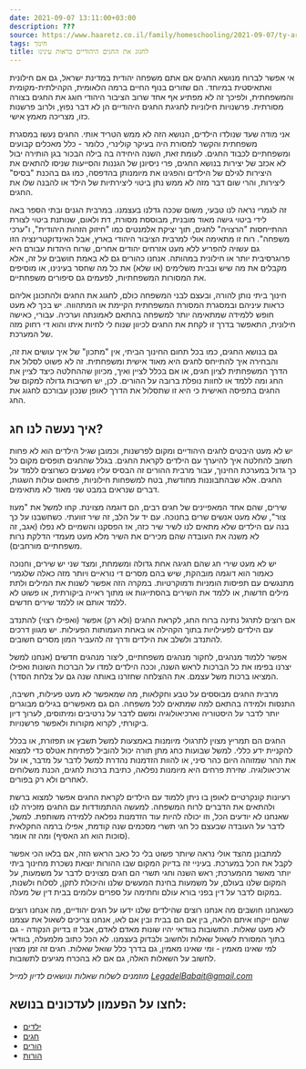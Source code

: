 ```yaml
---
date: 2021-09-07 13:11:00+03:00
description: ???
source: https://www.haaretz.co.il/family/homeschooling/2021-09-07/ty-article/.premium/0000017f-f8b2-d2d5-a9ff-f8beeb3f0000
tags: חינוך
title: לחגוג את החגים היהודיים כראות עינינו
---
```


אי אפשר לברוח מנושא החגים אם אתם משפחה יהודית במדינת ישראל, גם אם חילונית ואתאיסטית במיוחד. הם שזורים בנוף החיים ברמה הלאומית, הקהילתית-מקומית והמשפחתית, ולפיכך זה לא מפתיע אף אחד שרוב הציבור היהודי חוגג את החגים בצורה מסורתית. פרשנויות חילוניות לחגיגת החגים היהודיים הן לא דבר נפוץ, ולרוב פרשנות כזו, מצריכה מאמץ אישי.

אני מודה שעד שנולדו הילדים, הנושא הזה לא ממש הטריד אותי. החגים נעשו במסגרת משפחתית והקשר למסורת היה בעיקר קולינרי, כלומר - כלל מאכלים קבועים ומשפחתיים לכבוד החגים. לעומת זאת, השנה היחידה בה בילה הבכור בגן הותירה יבול לא אכזב של יצירות בנושא החגים, פרי ניסיונן של הגננות והסייעות שניסו להתאים את היצירות לגילם של הילדים והפגינו את מיומנותן בהדפסה, כמו גם בהכנת "בסיס" ליצירות, והרי שום דבר מזה לא ממש נתן ביטוי ליצירתיות של הילד או להבנה שלו את החגים.

זה לגמרי נראה לנו טבעי, משום שככה גדלנו בעצמנו. במרבית הגנים ובתי הספר באה לידי ביטוי גישה מאוד מובנית, מבוססת מסורת, דת ולאום, שנותנת ביטוי לצורת ההתייחסות "הרצויה" לחגים, תוך יציקת אלמנטים כמו "חיזוק הזהות היהודית", ו"ערכי משפחה". רוח זו מתאימה אולי למרבית הציבור היהודי בארץ, אבל האינדוקטרינציה הזו גם עשויה להפריע ללא מעט אזרחים יהודים אחרים, שרוח היהדות עבורם היא פרוגרסיבית יותר או חילונית במהותה. אנחנו כהורים גם לא באמת חושבים על זה, אלא מקבלים את מה שיש ובבית משלימים (או שלא) את כל מה שחסר בעינינו, או מוסיפים את המסורות המשפחתיות, לפעמים גם סיפורים משפחתיים. 

חינוך ביתי נותן להורה, ובעצם לבני המשפחה כולם, לחגוג את החגים ולהתכונן אליהם כראות עיניהם ובמסגרת המסורת המשפחתית הקיימת או המתהווה. יש בכך לא מעט חופש ללמידה שמתאימה יותר למשפחה בהתאם לאמונתה וערכיה. עבורי, כאישה חילונית, התאפשר בדרך זו לקחת את החגים לכיוון שנוח לי לחיות איתו והוא די רחוק מזה של המערכת.

גם בנושא החגים, כמו בכל תחום החינוך הביתי, אין "מתכון" של איך עושים את זה, והבחירה איך להתייחס לחגים היא מאוד אישית ומשפחתית. זה לא פשוט לסלול את הדרך המשפחתית לציון חגים, או אם בכלל לציין ואיך, מכיוון שההחלטה כיצד לציין את החג ומה ללמד או לחוות נופלת ברובה על ההורים. לכן, יש חשיבות גדולה למקום של החגים בתפיסה האישית כי היא זו שתסלול את הדרך לאופן שנכון עבורכם לחגוג את החג.

איך נעשה לנו חג?
----------------

יש לא מעט היבטים לחגים היהודיים ומקום לפרשנות, וכמובן שגיל הילדים הוא לא פחות חשוב להחלטה איך להיערך עם הילדים לקראת החגים. בגלל שהחגים תופסים מקום כל כך גדול במערכת החינוך, עבור מרבית ההורים זה הבסיס עליו נשענים כשרוצים ללמד על החגים. אלא שבהתבוננות מחודשת, בטח למשפחות חילוניות, פתאום עולות השגות, דברים שנראים במבט שני מאוד לא מתאימים.

שירים, שהם אחד המאפיינים של חגים רבים, הם דוגמה מצוינת. קחו למשל את "מעוז צור", שלא מעט אנשים שרים בחנוכה. עם יד על הלב, זה שיר זוועתי. כשחשבנו על כך בנה עם הילדים שלא מתאים לנו לשיר שיר כזה, אז הפסקנו והשמיים לא נפלו (אגב, זה לא משנה את העובדה שהם מכירים את השיר מלא מעט מעמדי הדלקת נרות משפחתיים מורחבים).

יש לא מעט שירי חג שהם חגיגה אחת גדולה ומשמחת, ומצד שני יש שירים, וחנוכה כאמור הוא דוגמה מובהקת, שיש בהם מסרים די נוראיים ויותר מזה כאלה שלגמרי מתנגשים עם תפיסות הומניות ודמוקרטיות. במקרה הזה אפשר לשנות את המילים ולתת מילים חדשות, או ללמד את השירים בהסתייגות או מתוך ראייה ביקורתית, או פשוט לא ללמד אותם או ללמד שירים חדשים.

אם רוצים לתרגל נתינה ברוח החג, לקראת החגים (ולא רק) אפשר (ואפילו רצוי) להתנדב עם הילדים לפעילויות בתוך הקהילה או באחת העמותות הפעילות. יש מגוון דרכים להתנדב ולשלב את הילדים ודרך זה להעביר המון מסרים חשובים.

אפשר ללמוד מנהגים, לחקור מנהגים משפחתיים, ליצור מנהגים חדשים (אנחנו למשל יצרנו בפימו את כל הברכות לראש השנה, וככה הילדים למדו על הברכות השונות ואפילו המציאו ברכות משל עצמם. את ההצלחה שחזרנו באותה שנה גם על צלחת הסדר).

מרבית החגים מבוססים על טבע וחקלאות, מה שמאפשר לא מעט פעילות, חשיבה, התנסות ולמידה בהתאם למה שמתאים לכל משפחה. הם גם מאפשרים בגילים מבוגרים יותר לדבר על היסטוריה וארכיאולוגיה ומשם לדבר על נרטיבים ומיתוסים, לערוך דיון ביקורתי, לקרוא מקורות ולאפשר פרשנויות. 

החגים הם תמריץ מצוין לתרגולי מיומנות באמצעות למשל תשבץ או תפזורת, או בכלל להקניית ידע כללי. למשל שבועות כחג מתן תורה יכול להוביל לפתיחת אטלס כדי למצוא את ההר שמזוהה היום כהר סיני, או להוות הזדמנות נהדרת למשל לדבר על מדבר, או על ארכיאולוגיה. שזירת פרחים היא מיומנות נפלאה, כתיבת ברכות לחגים, הכנת משלוחים לאחרים ולא רק בפורים. 

רעיונות קונקרטיים לאופן בו ניתן ללמוד עם הילדים לקראת החגים אפשר למצוא ברשת ולהתאים את הדברים לרוח המשפחה. למעשה ההתמודדות עם החגים מזכירה לנו שאנחנו לא יודעים הכל, וזו יכולה להיות עוד הזדמנות נפלאה ללמידה משותפת. למשל, לדבר על העובדה שבעצם כל חגי תשרי מסכמים שנה קודמת, אפילו ברמה החקלאית (סוכות הוא חג האסיף) ומה זה אומר.

למתבונן מהצד אולי נראה שיותר פשוט בלי כל כאב הראש הזה, אם בלאו הכי אפשר לקבל את הכל במערכת. בעיניי זה בדיוק המקום שבו ההורות יוצאת נשכרת מחינוך ביתי יותר מאשר מהמערכת; ראש השנה וחגי תשרי הם חגים מצוינים לדבר על משמעות, על המקום שלנו בעולם, על משמעות בחינת המעשים שלנו והיכולת לתקן, לסלוח ולשנות, במקום לדבר על דין בפני בורא עולם וחתימה על ספרים עלומים בבית דין של מעלה.

כשאנחנו חושבים מה אנחנו רוצים שהילדים שלנו ידעו על חגים יהודיים, מה אנחנו רוצים שהם ייקחו איתם הלאה, בין אם הם בבית ובין אם לאו, אנחנו צריכים לשאול את עצמנו לא מעט שאלות. התשובות בוודאי יהיו שונות מאדם לאדם, אבל זו בדיוק הנקודה - גם בתוך המסורת לשאול שאלות ולחשוב ולבדוק בעצמנו. לא הכל כתוב מלמעלה, בוודאי למי שאינו מאמין - ומי שאינו מאמין, גם בדרך כלל שואל שאלות. חגים זה זמן מצוין לחשוב על השאלות האלה, גם אם לא בהכרח מגיעים לתשובות.

*מוזמנים לשלוח שאלות ונושאים לדיון למייל [LegadelBabait@gmail.com](mailto:LegadelBabait@gmail.com)*

לחצו על הפעמון לעדכונים בנושא:
------------------------------

* [ילדים](https://www.themarker.com/ty-tag/0000017f-da2d-dea8-a77f-de6faed60000)
* [חגים](https://www.themarker.com/ty-tag/0000017f-da29-d938-a17f-fe2befce0000)
* [הורים](/ty-tag/parents-0000017f-da26-d432-a77f-df3ff15e0000)
* [הורות](/ty-tag/parenthood-0000017f-da26-d938-a17f-fe2ebef50000)